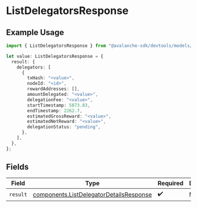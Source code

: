 # ListDelegatorsResponse

## Example Usage

```typescript
import { ListDelegatorsResponse } from "@avalanche-sdk/devtools/models/operations";

let value: ListDelegatorsResponse = {
  result: {
    delegators: [
      {
        txHash: "<value>",
        nodeId: "<id>",
        rewardAddresses: [],
        amountDelegated: "<value>",
        delegationFee: "<value>",
        startTimestamp: 5873.83,
        endTimestamp: 2262.7,
        estimatedGrossReward: "<value>",
        estimatedNetReward: "<value>",
        delegationStatus: "pending",
      },
    ],
  },
};
```

## Fields

| Field                                                                                              | Type                                                                                               | Required                                                                                           | Description                                                                                        |
| -------------------------------------------------------------------------------------------------- | -------------------------------------------------------------------------------------------------- | -------------------------------------------------------------------------------------------------- | -------------------------------------------------------------------------------------------------- |
| `result`                                                                                           | [components.ListDelegatorDetailsResponse](../../models/components/listdelegatordetailsresponse.md) | :heavy_check_mark:                                                                                 | N/A                                                                                                |
